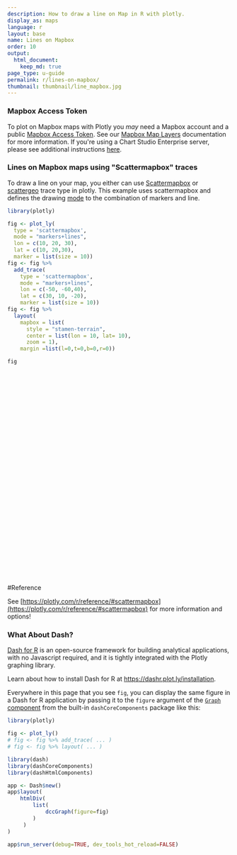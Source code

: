 ```yaml
---
description: How to draw a line on Map in R with plotly.
display_as: maps
language: r
layout: base
name: Lines on Mapbox
order: 10
output:
  html_document:
    keep_md: true
page_type: u-guide
permalink: r/lines-on-mapbox/
thumbnail: thumbnail/line_mapbox.jpg
---
```



### Mapbox Access Token

To plot on Mapbox maps with Plotly you *may* need a Mapbox account and a public [Mapbox Access Token](https://www.mapbox.com/studio). See our [Mapbox Map Layers](/r/mapbox-layers/) documentation for more information. If you're using a Chart Studio Enterprise server, please see additional instructions [here](https://help.plot.ly/mapbox-atlas).

### Lines on Mapbox maps using "Scattermapbox" traces

To draw a line on your map, you either can use [Scattermapbox](https://plotly.com/r/reference/#scattermapbox) or [scattergeo](https://plotly.com/r/reference/#scattergeo) trace type in plotly. This example uses scattermapbox and defines the drawing [mode](https://plotly.com/python/reference/#scattermapbox-mode) to the combination of markers and line.


```r
library(plotly)

fig <- plot_ly(
  type = 'scattermapbox',
  mode = "markers+lines",
  lon = c(10, 20, 30),
  lat = c(10, 20,30),
  marker = list(size = 10)) 
fig <- fig %>%
  add_trace(
    type = 'scattermapbox',
    mode = "markers+lines",
    lon = c(-50, -60,40),
    lat = c(30, 10, -20),
    marker = list(size = 10)) 
fig <- fig %>%
  layout(
    mapbox = list(
      style = "stamen-terrain",
      center = list(lon = 10, lat= 10),
      zoom = 1),
    margin =list(l=0,t=0,b=0,r=0))

fig
```

<div id="htmlwidget-395b379905fb54cf9d88" style="width:672px;height:480px;" class="plotly html-widget"></div>
<script type="application/json" data-for="htmlwidget-395b379905fb54cf9d88">{"x":{"visdat":{"1374187ee1c1":["function () ","plotlyVisDat"]},"cur_data":"1374187ee1c1","attrs":{"1374187ee1c1":{"mode":"markers+lines","lon":[10,20,30],"lat":[10,20,30],"marker":{"size":10},"alpha_stroke":1,"sizes":[10,100],"spans":[1,20],"type":"scattermapbox"},"1374187ee1c1.1":{"mode":"markers+lines","lon":[-50,-60,40],"lat":[30,10,-20],"marker":{"size":10},"alpha_stroke":1,"sizes":[10,100],"spans":[1,20],"type":"scattermapbox","inherit":true}},"layout":{"margin":{"b":0,"l":0,"t":0,"r":0},"mapbox":{"style":"stamen-terrain","center":{"lon":10,"lat":10},"zoom":1},"hovermode":"closest","showlegend":true},"source":"A","config":{"showSendToCloud":false},"data":[{"mode":"markers+lines","lon":[10,20,30],"lat":[10,20,30],"marker":{"color":"rgba(31,119,180,1)","size":10,"line":{"color":"rgba(31,119,180,1)"}},"type":"scattermapbox","line":{"color":"rgba(31,119,180,1)"},"frame":null},{"mode":"markers+lines","lon":[-50,-60,40],"lat":[30,10,-20],"marker":{"color":"rgba(255,127,14,1)","size":10,"line":{"color":"rgba(255,127,14,1)"}},"type":"scattermapbox","line":{"color":"rgba(255,127,14,1)"},"frame":null}],"highlight":{"on":"plotly_click","persistent":false,"dynamic":false,"selectize":false,"opacityDim":0.2,"selected":{"opacity":1},"debounce":0},"shinyEvents":["plotly_hover","plotly_click","plotly_selected","plotly_relayout","plotly_brushed","plotly_brushing","plotly_clickannotation","plotly_doubleclick","plotly_deselect","plotly_afterplot","plotly_sunburstclick"],"base_url":"https://plot.ly"},"evals":[],"jsHooks":[]}</script>
#Reference

See [https://plotly.com/r/reference/#scattermapbox](https://plotly.com/r/reference/#scattermapbox) for more information and options!
### What About Dash?

[Dash for R](https://dashr.plot.ly/) is an open-source framework for building analytical applications, with no Javascript required, and it is tightly integrated with the Plotly graphing library. 

Learn about how to install Dash for R at https://dashr.plot.ly/installation.

Everywhere in this page that you see `fig`, you can display the same figure in a Dash for R application by passing it to the `figure` argument of the [`Graph` component](https://dashr.plot.ly/dash-core-components/graph) from the built-in `dashCoreComponents` package like this:


```r
library(plotly)

fig <- plot_ly() 
# fig <- fig %>% add_trace( ... )
# fig <- fig %>% layout( ... ) 

library(dash)
library(dashCoreComponents)
library(dashHtmlComponents)

app <- Dash$new()
app$layout(
    htmlDiv(
        list(
            dccGraph(figure=fig) 
        )
     )
)

app$run_server(debug=TRUE, dev_tools_hot_reload=FALSE)
```
